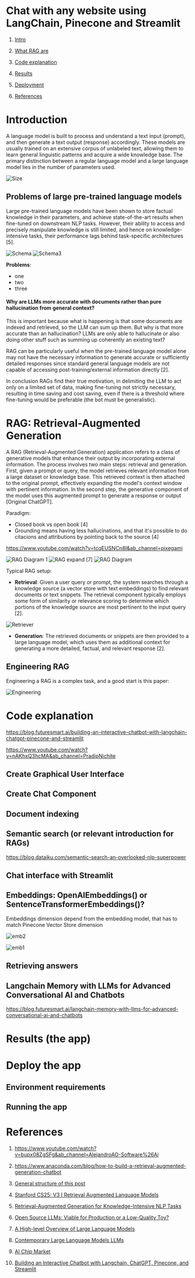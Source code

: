 # Chat with any website using LangChain, Pinecone and Streamlit

1. [Intro](#problems-of-large-pre-trained-language-models)

2. [What RAG are](#rag-retrieval-augmented-generation)

3. [Code explanation](#code-explanation)

4. [Results]()

5. [Deployment](#deploy-the-app)

6. [References](#references)

# Introduction

A language model is built to process and understand a text input (prompt), and then generate a text output (response) accordingly. These models are usually trained on an extensive corpus of unlabeled text, allowing them to learn general linguistic patterns and acquire a wide knowledge base. The primary distinction between a regular language model and a large language model lies in the number of parameters used.

![Size](docs/sizechart.jpg)

## Problems of large pre-trained language models

Large pre-trained language models have been shown to store factual knowledge in their parameters, and achieve state-of-the-art results when fine-tuned on downstream NLP tasks. However, their ability to access and precisely manipulate knowledge is still limited, and hence on knowledge-intensive tasks, their performance lags behind task-specific architectures [5].

![Schema](docs/schema2.jpg)
![Schema3](docs/schema3.jpg)

**Problems**:
- one
- two
- three

#### Why are LLMs more accurate with documents rather than pure hallucination from general context?
This is important because what is happening is that some documents are indexed and retrieved, so the LLM can sum up them. But why is that more accurate than an hallucination? LLMs are only able to hallucinate or also doing other stuff such as summing up coherently an existing text?

RAG can be particularly useful when the pre-trained language model alone may not have the necessary information to generate accurate or sufficiently detailed responses since standard general language models are not capable of accessing post-training/external information directly [2].

In conclusion RAGs find their true motivation, in delimiting the LLM to act only on a limited set of data, making fine-tuning not strictly necessary, resulting in time saving and cost saving, even if there is a threshold where fine-tuning would be preferable (the bot must be generalistic).

# RAG: Retrieval-Augmented Generation

A RAG (Retrieval-Augmented Generation) application refers to a class of generative models that enhance their output by incorporating external information. The process involves two main steps: retrieval and generation. First, given a prompt or query, the model retrieves relevant information from a large dataset or knowledge base. This retrieved context is then attached to the original prompt, effectively expanding the model's context window with pertinent information. In the second step, the generative component of the model uses this augmented prompt to generate a response or output [Original ChatGPT].

Paradigm:
- Closed book vs open book [4]
- Grounding means having less hallucinations, and that it's possible to do citacions and attributions by pointing back to the source [4]

https://www.youtube.com/watch?v=tcqEUSNCn8I&ab_channel=pixegami

![RAG Diagram 1](docs/RAG_diag_1.jpg)
![RAG expand](docs/rag_expand.jpg) [7]
![RAG Diagram](docs/RAG_diagram.jpg)

Typical RAG setup:

- **Retrieval**: Given a user query or prompt, the system searches through a knowledge source (a vector store with text embeddings) to find relevant documents or text snippets. The retrieval component typically employs some form of similarity or relevance scoring to determine which portions of the knowledge source are most pertinent to the input query [2].

![Retriever](docs/retrieval.jpg)

- **Generation**: The retrieved documents or snippets are then provided to a large language model, which uses them as additional context for generating a more detailed, factual, and relevant response [2].


## Engineering RAG

Engineering a RAG is a complex task, and a good start is this paper:

![Engineering](docs/engineering_rag.jpg)

# Code explanation

https://blog.futuresmart.ai/building-an-interactive-chatbot-with-langchain-chatgpt-pinecone-and-streamlit

https://www.youtube.com/watch?v=nAKhxQ3hcMA&ab_channel=PradipNichite

## Create Graphical User Interface

## Create Chat Component 

## Document indexing

## Semantic search (or relevant introduction for RAGs)

https://blog.dataiku.com/semantic-search-an-overlooked-nlp-superpower

## Chat interface with Streamlit

## Embeddings: OpenAIEmbeddings() or SentenceTransformerEmbeddings()?

Embeddings dimension depend from the embedding model, that has to match Pinecone Vector Store dimension

![emb2](docs/emb2.jpg)

![emb1](docs/emb1.jpg)

## Retrieving answers

## Langchain Memory with LLMs for Advanced Conversational AI and Chatbots

https://blog.futuresmart.ai/langchain-memory-with-llms-for-advanced-conversational-ai-and-chatbots

# Results (the app)

# Deploy the app

## Environment requirements

## Running the app

# References

1. https://www.youtube.com/watch?v=bupx08ZgSFg&ab_channel=AlejandroAO-Software%26Ai

2. https://www.anaconda.com/blog/how-to-build-a-retrieval-augmented-generation-chatbot

3. [General structure of this post](https://github.com/umbertogriffo/rag-chatbot?tab=readme-ov-file)

4. [Stanford CS25: V3 I Retrieval Augmented Language Models](https://www.youtube.com/watch?v=mE7IDf2SmJg&t=16s&ab_channel=StanfordOnline)

5. [Retrieval-Augmented Generation for Knowledge-Intensive NLP Tasks
](https://doi.org/10.48550/arXiv.2005.11401)

6. [Open Source LLMs: Viable for Production or a Low-Quality Toy?](https://www.anyscale.com/blog/open-source-llms-viable-for-production-or-a-low-quality-toy)

7. [A High-level Overview of Large Language Models](https://www.borealisai.com/research-blogs/a-high-level-overview-of-large-language-models/)

8. [Contemporary Large Language Models LLMs](https://www.kaggle.com/code/abireltaief/contemporary-large-language-models-llms)

9. [AI Chip Market](https://research.aimultiple.com/ai-chip-makers/) 

10. [Building an Interactive Chatbot with Langchain, ChatGPT, Pinecone, and Streamlit](https://blog.futuresmart.ai/building-an-interactive-chatbot-with-langchain-chatgpt-pinecone-and-streamlit)